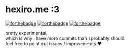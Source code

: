 # hexiro.me  :3

[![forthebadge](https://forthebadge.com/images/badges/made-with-typescript.svg)](https://forthebadge.com)
[![forthebadge](https://forthebadge.com/images/badges/makes-people-smile.svg)](https://forthebadge.com)
[![forthebadge](https://forthebadge.com/images/badges/compatibility-club-penguin.svg)](https://forthebadge.com)

pretty experimental,<br>
which is why i have more commits than i probably should.<br>
feel free to point out issues / improvements ♥



<!-- pxseu was here -->
<!-- hexiro was also here :) -->